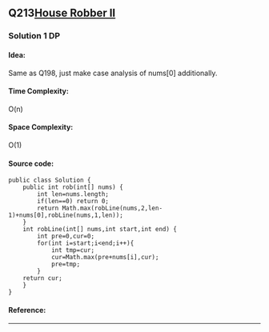 ## Q213[House Robber II ](https://leetcode.com/problems/house-robber-ii/) 

### Solution 1 DP
#### Idea:
Same as Q198, just make case analysis of nums[0] additionally.
#### Time Complexity: 
O(n)
#### Space Complexity:
O(1)
#### Source code:
```
public class Solution {
    public int rob(int[] nums) {
        int len=nums.length;
        if(len==0) return 0;
        return Math.max(robLine(nums,2,len-1)+nums[0],robLine(nums,1,len));
    }
    int robLine(int[] nums,int start,int end) {
        int pre=0,cur=0;
        for(int i=start;i<end;i++){
            int tmp=cur;
            cur=Math.max(pre+nums[i],cur);
            pre=tmp;
        }
    return cur;    
    }
}
```
#### Reference:

---

